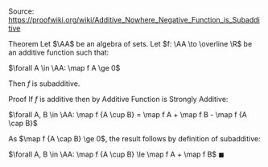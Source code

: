 # 

Source: https://proofwiki.org/wiki/Additive_Nowhere_Negative_Function_is_Subadditive

Theorem
Let $\AA$ be an algebra of sets.
Let $f: \AA \to \overline \R$ be an additive function such that:

$\forall A \in \AA: \map f A \ge 0$

Then $f$ is subadditive.


Proof
If $f$ is additive then by Additive Function is Strongly Additive:

$\forall A, B \in \AA: \map f {A \cup B} = \map f A + \map f B - \map f {A \cap B}$

As $\map f {A \cap B} \ge 0$, the result follows by definition of subadditive:

$\forall A, B \in \AA: \map f {A \cup B} \le \map f A + \map f B$
$\blacksquare$





